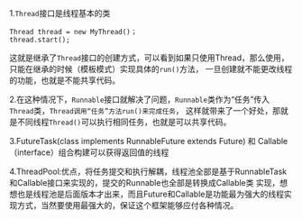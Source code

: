 1.```Thread```接口是线程基本的类
```
Thread thread = new MyThread()；
thread.start();
```
这就是继承了```Thread```接口的创建方式，可以看到如果只使用Thread，那么使用，只能在继承的时候（模板模式）实现具体的```run()```方法，
一旦创建就不能更改线程的功能，也就是不能共享代码。

2.在这种情况下，```Runnable```接口就解决了问题，```Runnable```类作为“任务”传入```Thread```类，```Thread调用“任务”方法run()来完成任务```，
这样就带来了一个好处，那就是不同线程```Thread()```可以执行相同任务，也就是可以共享代码。

3.FutureTask(class implements RunnableFuture<T> extends Future<T>) 和 Callable（interface）组合构建可以获得返回值的线程
  
4.ThreadPool:优点，将任务提交和执行解耦，线程池全部是基于RunnableTask和Callable接口来实现的，提交的Runnable也全部是转换成Callable类
实现，想想也是线程池是后面版本才出来，而且Future和Callable是功能最为强大的线程实现方式，当然要使用最强大的，保证这个框架能够应付各种情况。
